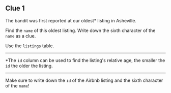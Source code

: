 ## Clue 1

The bandit was first reported at our oldest* listing in Asheville.

Find the `name` of this oldest listing.  Write down the sixth character of the `name` as a clue.

Use the `listings` table.

----

*The `id` column can be used to find the listing's relative age, the smaller the `id` the older the listing.

---

Make sure to write down the `id` of the Airbnb listing and the sixth character of the `name`!